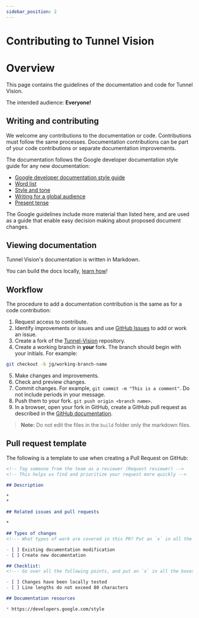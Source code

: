 ```yaml
---
sidebar_position: 2
---
```


# Contributing to Tunnel Vision

# Overview

This page contains the guidelines of the documentation and code for Tunnel
Vision.

The intended audience: **Everyone!**

## Writing and contributing

We welcome any contributions to the documentation or code. Contributions must
follow the same processes. Documentation contributions can be part of your code
contributions or separate documentation improvements.

The documentation follows the Google developer documentation style guide for any
new documentation:

* [Google developer documentation style guide](https://developers.google.com/style)
* [Word list](https://developers.google.com/style/word-list)
* [Style and tone](https://developers.google.com/style/tone)
* [Writing for a global audience](https://developers.google.com/style/translation)
* [Present tense](https://developers.google.com/style/tense)

The Google guidelines include more material than listed here, and are used as a
guide that enable easy decision making about proposed document changes.

## Viewing documentation

Tunnel Vision's documentation is written in Markdown.

You can build the docs locally, [learn how](./how-to-build.html)!

## Workflow

The procedure to add a documentation contribution is the same as for a code
contribution:

1. Request access to contribute.
2. Identify improvements or issues and use [GitHub
   Issues](https://github.com/jbjulia/tunnel-vision/issues) to add or work an
   issue.
3. Create a fork of the
   [Tunnel-Vision](https://github.com/jbjulia/tunnel-vision) repository.
4. Create a working branch in **your** fork. The branch should begin with your
   initials. For example:

```bash
git checkout -b jg/working-branch-name
```

5. Make changes and improvements.
6. Check and preview changes.
7. Commit changes. For example, `git commit -m "This is a comment"`. Do not
   include periods in your message.
8. Push them to your fork. `git push origin <branch name>`.
9. In a browser, open your fork in GitHub, create a GitHub pull request as
   described in the [GitHub
   documentation](https://docs.github.com/en/get-started).

> **Note:** Do not edit the files in the `build` folder only the markdown files.

## Pull request template

The following is a template to use when creating a Pull Request on GitHub:

```markdown
<!-- Tag someone from the team as a reviewer (Request reviewer) -->
<!-- This helps us find and prioritize your request more quickly -->

## Description

*
*

## Related issues and pull requests

*

## Types of changes
<!--- What types of work are covered in this PR? Put an `x` in all the boxes that apply: -->

- [ ] Existing documentation modification
- [ ] Create new documentation

## Checklist:
<!--- Go over all the following points, and put an `x` in all the boxes that apply -->

- [ ] Changes have been locally tested
- [ ] Line lengths do not exceed 80 characters

## Documentation resources

* https://developers.google.com/style

```
